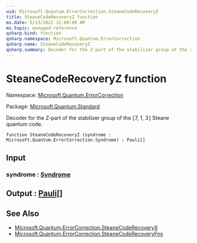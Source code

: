 ```yaml
---
uid: Microsoft.Quantum.ErrorCorrection.SteaneCodeRecoveryZ
title: SteaneCodeRecoveryZ function
ms.date: 5/13/2022 12:00:00 AM
ms.topic: managed-reference
qsharp.kind: function
qsharp.namespace: Microsoft.Quantum.ErrorCorrection
qsharp.name: SteaneCodeRecoveryZ
qsharp.summary: Decoder for the Z-part of the stabilizer group of the ⟦7, 1, 3⟧ Steane quantum code.
---
```


# SteaneCodeRecoveryZ function

Namespace: [Microsoft.Quantum.ErrorCorrection](xref:Microsoft.Quantum.ErrorCorrection)

Package: [Microsoft.Quantum.Standard](https://nuget.org/packages/Microsoft.Quantum.Standard)


Decoder for the Z-part of the stabilizer group of the ⟦7, 1, 3⟧ Steane quantum code.

```qsharp
function SteaneCodeRecoveryZ (syndrome : Microsoft.Quantum.ErrorCorrection.Syndrome) : Pauli[]
```


## Input

### syndrome : [Syndrome](xref:Microsoft.Quantum.ErrorCorrection.Syndrome)





## Output : [Pauli](xref:microsoft.quantum.qsharp.valueliterals#pauli-literals)[]



## See Also

- [Microsoft.Quantum.ErrorCorrection.SteaneCodeRecoveryX](xref:Microsoft.Quantum.ErrorCorrection.SteaneCodeRecoveryX)
- [Microsoft.Quantum.ErrorCorrection.SteaneCodeRecoveryFns](xref:Microsoft.Quantum.ErrorCorrection.SteaneCodeRecoveryFns)